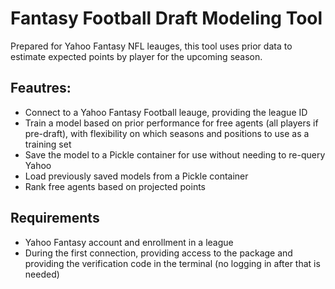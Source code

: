 # Fantasy Football Draft Modeling Tool
Prepared for Yahoo Fantasy NFL leauges, this tool uses prior data to estimate expected points by player for the upcoming season. 

## Feautres:
- Connect to a Yahoo Fantasy Football leauge, providing the league ID
- Train a model based on prior performance for free agents (all players if pre-draft), with flexibility on which seasons and positions to use as a training set
- Save the model to a Pickle container for use without needing to re-query Yahoo
- Load previously saved models from a Pickle container
- Rank free agents based on projected points

## Requirements
- Yahoo Fantasy account and enrollment in a league
- During the first connection, providing access to the package and providing the verification code in the terminal (no logging in after that is needed)